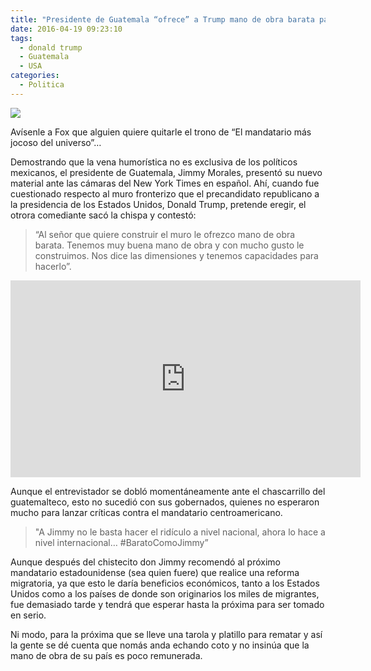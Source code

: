 ```yaml
---
title: "Presidente de Guatemala “ofrece” a Trump mano de obra barata para construir muro"
date: 2016-04-19 09:23:10
tags:
  - donald trump
  - Guatemala
  - USA
categories:
  - Politica
---
```

![](/images/jimmy-morales-guatemala.jpg)

Avísenle a Fox que alguien quiere quitarle el trono de “El mandatario más jocoso del universo”…

Demostrando que la vena humorística no es exclusiva de los políticos mexicanos, el presidente de Guatemala, Jimmy Morales, presentó su nuevo material ante las cámaras del New York Times en español. Ahí, cuando fue cuestionado respecto al muro fronterizo que el precandidato republicano a la presidencia de los Estados Unidos, Donald Trump, pretende eregir, el otrora comediante sacó la chispa y contestó:

>“Al señor que quiere construir el muro le ofrezco mano de obra barata. Tenemos muy buena mano de obra y con mucho gusto le construimos. Nos dice las dimensiones y tenemos capacidades para hacerlo”.

<center><iframe width="560" height="315" src="https://www.youtube.com/embed/n0RfixUwzmc" frameborder="0" allowfullscreen></iframe></center>

Aunque el entrevistador se dobló momentáneamente ante el chascarrillo del guatemalteco, esto no sucedió con sus gobernados, quienes no esperaron mucho para lanzar críticas contra el mandatario centroamericano.

>"A Jimmy no le basta hacer el ridículo a nivel nacional, ahora lo hace a nivel internacional… #BaratoComoJimmy”

Aunque después del chistecito don Jimmy recomendó al próximo mandatario estadounidense (sea quien fuere) que realice una reforma migratoria, ya que esto le daría beneficios económicos, tanto a los Estados Unidos como a los países de donde son originarios los miles de migrantes, fue demasiado tarde y tendrá que esperar hasta la próxima para ser tomado en serio.

Ni modo, para la próxima que se lleve una tarola y platillo para rematar y así la gente se dé cuenta que nomás anda echando coto y no insinúa que la mano de obra de su país es poco remunerada.

